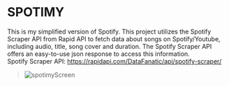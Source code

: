 # SPOTIMY
This is my simplified version of Spotify. 
This project utilizes the Spotify Scraper API from Rapid API to fetch data about songs on Spotify/Youtube, 
including audio, title, song cover and duration. The Spotify Scraper API offers an easy-to-use json response to access this information.<br>
Spotify Scraper API: https://rapidapi.com/DataFanatic/api/spotify-scraper/

> ![spotimyScreen](https://github.com/AnouarElKihal/spotimy/assets/68613907/fc11ebb1-5adb-46f1-ba43-34da58fc7609)
